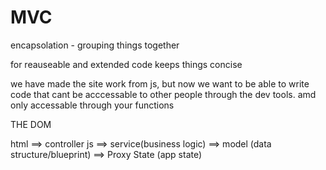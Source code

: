 # MVC
 
  encapsolation - grouping things together

  for reauseable and extended code 
  keeps things concise 

 we have made the site work from js, but now we want to be able to write code that cant be acccessable to other people through the dev tools. amd only accessable through your functions 



THE DOM 

 html ==> controller js ==> service(business logic) ==> model (data structure/blueprint) ==> Proxy State (app state)